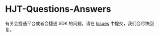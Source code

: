 # HJT-Questions-Answers

有关会捷通平台或者会捷通 SDK 的问题，请在 [Issues](https://github.com/hexmeet/HJT-Questions-Answers/issues) 中提交，我们会尽快回复。
